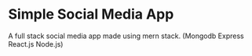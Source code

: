 # Simple Social Media App
A full stack social media app made using mern stack.
(Mongodb
Express
React.js
Node.js) 

